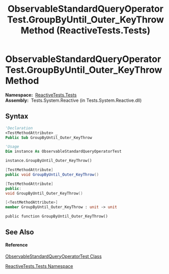 ﻿---
title: ObservableStandardQueryOperatorTest.GroupByUntil_Outer_KeyThrow Method  (ReactiveTests.Tests)
TOCTitle: GroupByUntil_Outer_KeyThrow Method
ms:assetid: M:ReactiveTests.Tests.ObservableStandardQueryOperatorTest.GroupByUntil_Outer_KeyThrow
ms:mtpsurl: https://msdn.microsoft.com/en-us/library/reactivetests.tests.observablestandardqueryoperatortest.groupbyuntil_outer_keythrow(v=VS.103)
ms:contentKeyID: 36621160
ms.date: 06/28/2011
mtps_version: v=VS.103
f1_keywords:
- ReactiveTests.Tests.ObservableStandardQueryOperatorTest.GroupByUntil_Outer_KeyThrow
dev_langs:
- CSharp
- JScript
- VB
- FSharp
- c++
---

# ObservableStandardQueryOperatorTest.GroupByUntil\_Outer\_KeyThrow Method

**Namespace:**  [ReactiveTests.Tests](hh289046\(v=vs.103\).md)  
**Assembly:**  Tests.System.Reactive (in Tests.System.Reactive.dll)

## Syntax

``` vb
'Declaration
<TestMethodAttribute> _
Public Sub GroupByUntil_Outer_KeyThrow
```

``` vb
'Usage
Dim instance As ObservableStandardQueryOperatorTest

instance.GroupByUntil_Outer_KeyThrow()
```

``` csharp
[TestMethodAttribute]
public void GroupByUntil_Outer_KeyThrow()
```

``` c++
[TestMethodAttribute]
public:
void GroupByUntil_Outer_KeyThrow()
```

``` fsharp
[<TestMethodAttribute>]
member GroupByUntil_Outer_KeyThrow : unit -> unit 
```

``` jscript
public function GroupByUntil_Outer_KeyThrow()
```

## See Also

#### Reference

[ObservableStandardQueryOperatorTest Class](hh288944\(v=vs.103\).md)

[ReactiveTests.Tests Namespace](hh289046\(v=vs.103\).md)

